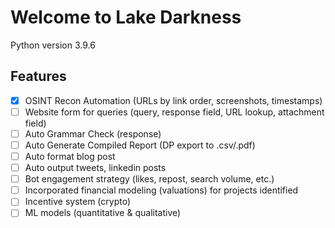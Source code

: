 # Welcome to Lake Darkness
Python version 3.9.6

## Features
- [x] OSINT Recon Automation (URLs by link order, screenshots, timestamps)
- [ ] Website form for queries (query, response field, URL lookup, attachment field)
- [ ] Auto Grammar Check (response)
- [ ] Auto Generate Compiled Report (DP export to .csv/.pdf)
- [ ] Auto format blog post
- [ ] Auto output tweets, linkedin posts
- [ ] Bot engagement strategy (likes, repost, search volume, etc.)
- [ ] Incorporated financial modeling (valuations) for projects identified
- [ ] Incentive system (crypto)
- [ ] ML models (quantitative & qualitative)